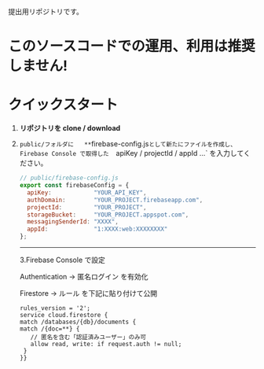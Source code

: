 提出用リポジトリです。
# このソースコードでの運用、利用は推奨しません!


# クイックスタート
1. **リポジトリを clone / download**

2. `public/フォルダに  
   **`firebase-config.js` として新たにファイルを作成し、Firebase Console で取得した  
   `apiKey / projectId / appId …` を入力してください。

   ```js
   // public/firebase-config.js
   export const firebaseConfig = {
     apiKey:            "YOUR_API_KEY",
     authDomain:        "YOUR_PROJECT.firebaseapp.com",
     projectId:         "YOUR_PROJECT",
     storageBucket:     "YOUR_PROJECT.appspot.com",
     messagingSenderId: "XXXX",
     appId:             "1:XXXX:web:XXXXXXXX"
   };
   ```

   -----
   3.Firebase Console で設定

    Authentication → 匿名ログイン を有効化

    Firestore → ルール を下記に貼り付けて公開

   ```JS
   rules_version = '2';
   service cloud.firestore {
   match /databases/{db}/documents {
   match /{doc=**} {
      // 匿名を含む「認証済みユーザー」のみ可
      allow read, write: if request.auth != null;
    }
   }}
```


